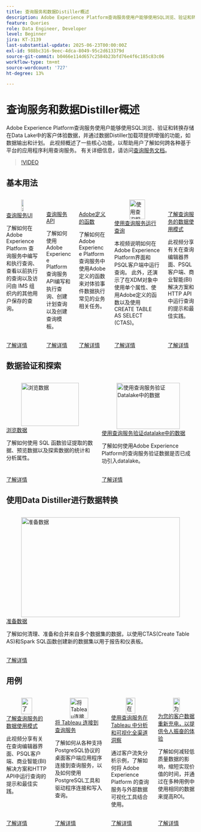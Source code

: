 ```yaml
---
title: 查询服务和数据Distiller概述
description: Adobe Experience Platform查询服务使用户能够使用SQL浏览、验证和转换存储在Data Lake中的客户体验数据，并通过数据Distiller加载项提供增强的功能，如数据输出和计划。 此视频概述了一些核心功能，以帮助用户了解如何跨各种基于平台的应用程序利用查询服务。
feature: Queries
role: Data Engineer, Developer
level: Beginner
jira: KT-3139
last-substantial-update: 2025-06-23T00:00:00Z
exl-id: 988bc316-9eec-4dca-8049-95c2d613379d
source-git-commit: b0466e114d657c2584b23bfd76e4f6c185c83c06
workflow-type: tm+mt
source-wordcount: '727'
ht-degree: 13%

---
```


# 查询服务和数据Distiller概述

Adobe Experience Platform查询服务使用户能够使用SQL浏览、验证和转换存储在Data Lake中的客户体验数据，并通过数据Distiller加载项提供增强的功能，如数据输出和计划。 此视频概述了一些核心功能，以帮助用户了解如何跨各种基于平台的应用程序利用查询服务。 有关详细信息，请访问[查询服务文档](https://experienceleague.adobe.com/zh-hans/docs/experience-platform/query/home)。

>[!VIDEO](https://video.tv.adobe.com/v/33591?learn=on&enablevpops&captions=chi_hans)

## 基本用法

<!-- CARDS
* query-service-ui.md
* query-service-api.md
* adobe-defined-functions.md
* run-queries.md
* understanding-data-usage-patterns-with-query-service.md
-->
<!-- START CARDS HTML - DO NOT MODIFY BY HAND -->
<div class="columns">
    <div class="column is-half-tablet is-half-desktop is-one-third-widescreen" aria-label="Query Service UI">
        <div class="card" style="height: 100%; display: flex; flex-direction: column; height: 100%;">
            <div class="card-image">
                <figure class="image x-is-16by9">
                    <a href="query-service-ui.md" title="查询服务UI" target="_blank" rel="referrer">
                        <img class="is-bordered-r-small" src="https://video.tv.adobe.com/v/333403?format=jpeg&nocache=1740415310696" alt="查询服务UI"
                             style="width: 100%; aspect-ratio: 16 / 9; object-fit: cover; overflow: hidden; display: block; margin: auto;">
                    </a>
                </figure>
            </div>
            <div class="card-content is-padded-small" style="display: flex; flex-direction: column; flex-grow: 1; justify-content: space-between;">
                <div class="top-card-content">
                    <p class="headline is-size-6 has-text-weight-bold">
                        <a href="query-service-ui.md" target="_blank" rel="referrer" title="查询服务UI">查询服务UI</a>
                    </p>
                    <p class="is-size-6">了解如何在 Adobe Experience Platform 查询服务中编写和执行查询、查看以前执行的查询以及访问由 IMS 组织内的其他用户保存的查询。</p>
                </div>
                <a href="query-service-ui.md" target="_blank" rel="referrer" class="spectrum-Button spectrum-Button--outline spectrum-Button--primary spectrum-Button--sizeM" style="align-self: flex-start; margin-top: 1rem;">
                    <span class="spectrum-Button-label has-no-wrap has-text-weight-bold">了解详情</span>
                </a>
            </div>
        </div>
    </div>
    <div class="column is-half-tablet is-half-desktop is-one-third-widescreen" aria-label="Query Service API">
        <div class="card" style="height: 100%; display: flex; flex-direction: column; height: 100%;">
            <div class="card-image">
                <figure class="image x-is-16by9">
                    <a href="query-service-api.md" title="查询服务API" target="_blank" rel="referrer">
                        <img class="is-bordered-r-small" src="https://video.tv.adobe.com/v/3414083?format=jpeg&nocache=1740415310716&captions=chi_hans" alt="查询服务API"
                             style="width: 100%; aspect-ratio: 16 / 9; object-fit: cover; overflow: hidden; display: block; margin: auto;">
                    </a>
                </figure>
            </div>
            <div class="card-content is-padded-small" style="display: flex; flex-direction: column; flex-grow: 1; justify-content: space-between;">
                <div class="top-card-content">
                    <p class="headline is-size-6 has-text-weight-bold">
                        <a href="query-service-api.md" target="_blank" rel="referrer" title="查询服务API">查询服务API</a>
                    </p>
                    <p class="is-size-6">了解如何使用Adobe Experience Platform查询服务API编写和执行查询、创建计划查询以及创建查询模板。</p>
                </div>
                <a href="query-service-api.md" target="_blank" rel="referrer" class="spectrum-Button spectrum-Button--outline spectrum-Button--primary spectrum-Button--sizeM" style="align-self: flex-start; margin-top: 1rem;">
                    <span class="spectrum-Button-label has-no-wrap has-text-weight-bold">了解详情</span>
                </a>
            </div>
        </div>
    </div>
    <div class="column is-half-tablet is-half-desktop is-one-third-widescreen" aria-label="Adobe Defined Functions">
        <div class="card" style="height: 100%; display: flex; flex-direction: column; height: 100%;">
            <div class="card-image">
                <figure class="image x-is-16by9">
                    <a href="adobe-defined-functions.md" title="Adobe定义的函数" target="_blank" rel="referrer">
                        <img class="is-bordered-r-small" src="https://video.tv.adobe.com/v/3414047?format=jpeg&nocache=1740415310668&captions=chi_hans" alt="Adobe定义的函数"
                             style="width: 100%; aspect-ratio: 16 / 9; object-fit: cover; overflow: hidden; display: block; margin: auto;">
                    </a>
                </figure>
            </div>
            <div class="card-content is-padded-small" style="display: flex; flex-direction: column; flex-grow: 1; justify-content: space-between;">
                <div class="top-card-content">
                    <p class="headline is-size-6 has-text-weight-bold">
                        <a href="adobe-defined-functions.md" target="_blank" rel="referrer" title="Adobe定义的函数">Adobe定义的函数</a>
                    </p>
                    <p class="is-size-6">了解如何在Adobe Experience Platform查询服务中使用Adobe定义的函数来对体验事件数据执行常见的业务相关任务。</p>
                </div>
                <a href="adobe-defined-functions.md" target="_blank" rel="referrer" class="spectrum-Button spectrum-Button--outline spectrum-Button--primary spectrum-Button--sizeM" style="align-self: flex-start; margin-top: 1rem;">
                    <span class="spectrum-Button-label has-no-wrap has-text-weight-bold">了解详情</span>
                </a>
            </div>
        </div>
    </div>
    <div class="column is-half-tablet is-half-desktop is-one-third-widescreen" aria-label="Run Queries with Query Service">
        <div class="card" style="height: 100%; display: flex; flex-direction: column; height: 100%;">
            <div class="card-image">
                <figure class="image x-is-16by9">
                    <a href="run-queries.md" title="使用查询服务运行查询" target="_blank" rel="referrer">
                        <img class="is-bordered-r-small" src="https://video.tv.adobe.com/v/32702?format=jpeg&nocache=1740415310683&captions=chi_hans" alt="使用查询服务运行查询"
                             style="width: 100%; aspect-ratio: 16 / 9; object-fit: cover; overflow: hidden; display: block; margin: auto;">
                    </a>
                </figure>
            </div>
            <div class="card-content is-padded-small" style="display: flex; flex-direction: column; flex-grow: 1; justify-content: space-between;">
                <div class="top-card-content">
                    <p class="headline is-size-6 has-text-weight-bold">
                        <a href="run-queries.md" target="_blank" rel="referrer" title="使用查询服务运行查询">使用查询服务运行查询</a>
                    </p>
                    <p class="is-size-6">本视频说明如何在Adobe Experience Platform界面和PSQL客户端中运行查询。 此外，还演示了在XDM对象中使用单个属性、使用Adobe定义的函数以及使用CREATE TABLE AS SELECT (CTAS)。</p>
                </div>
                <a href="run-queries.md" target="_blank" rel="referrer" class="spectrum-Button spectrum-Button--outline spectrum-Button--primary spectrum-Button--sizeM" style="align-self: flex-start; margin-top: 1rem;">
                    <span class="spectrum-Button-label has-no-wrap has-text-weight-bold">了解详情</span>
                </a>
            </div>
        </div>
    </div>
    <div class="column is-half-tablet is-half-desktop is-one-third-widescreen" aria-label="Understanding Data Usage Patterns with Query Service">
        <div class="card" style="height: 100%; display: flex; flex-direction: column; height: 100%;">
            <div class="card-image">
                <figure class="image x-is-16by9">
                    <a href="understanding-data-usage-patterns-with-query-service.md" title="了解使用查询服务的数据使用模式" target="_blank" rel="referrer">
                        <img class="is-bordered-r-small" src="https://video.tv.adobe.com/v/33586?format=jpeg&nocache=1740415310706&captions=chi_hans" alt="了解使用查询服务的数据使用模式"
                             style="width: 100%; aspect-ratio: 16 / 9; object-fit: cover; overflow: hidden; display: block; margin: auto;">
                    </a>
                </figure>
            </div>
            <div class="card-content is-padded-small" style="display: flex; flex-direction: column; flex-grow: 1; justify-content: space-between;">
                <div class="top-card-content">
                    <p class="headline is-size-6 has-text-weight-bold">
                        <a href="understanding-data-usage-patterns-with-query-service.md" target="_blank" rel="referrer" title="了解使用查询服务的数据使用模式">了解查询服务的数据使用模式</a>
                    </p>
                    <p class="is-size-6">此视频分享有关在查询编辑器界面、PSQL客户端、商业智能(BI)解决方案和HTTP API中运行查询的提示和最佳实践。</p>
                </div>
                <a href="understanding-data-usage-patterns-with-query-service.md" target="_blank" rel="referrer" class="spectrum-Button spectrum-Button--outline spectrum-Button--primary spectrum-Button--sizeM" style="align-self: flex-start; margin-top: 1rem;">
                    <span class="spectrum-Button-label has-no-wrap has-text-weight-bold">了解详情</span>
                </a>
            </div>
        </div>
    </div>
</div>
<!-- END CARDS HTML - DO NOT MODIFY BY HAND -->

## 数据验证和探索

<!-- CARDS
* explore-data.md
* validate-data-in-the-datalake.md
* 
-->
<!-- START CARDS HTML - DO NOT MODIFY BY HAND -->
<div class="columns">
    <div class="column is-half-tablet is-half-desktop is-one-third-widescreen" aria-label="Explore data">
        <div class="card" style="height: 100%; display: flex; flex-direction: column; height: 100%;">
            <div class="card-image">
                <figure class="image x-is-16by9">
                    <a href="explore-data.md" title="浏览数据" target="_blank" rel="referrer">
                        <img class="is-bordered-r-small" src="https://video.tv.adobe.com/v/3414053?format=jpeg&nocache=1740415312087&captions=chi_hans" alt="浏览数据"
                             style="width: 100%; aspect-ratio: 16 / 9; object-fit: cover; overflow: hidden; display: block; margin: auto;">
                    </a>
                </figure>
            </div>
            <div class="card-content is-padded-small" style="display: flex; flex-direction: column; flex-grow: 1; justify-content: space-between;">
                <div class="top-card-content">
                    <p class="headline is-size-6 has-text-weight-bold">
                        <a href="explore-data.md" target="_blank" rel="referrer" title="浏览数据">浏览数据</a>
                    </p>
                    <p class="is-size-6">了解如何使用 SQL 函数验证提取的数据、预览数据以及探索数据的统计和分析属性。</p>
                </div>
                <a href="explore-data.md" target="_blank" rel="referrer" class="spectrum-Button spectrum-Button--outline spectrum-Button--primary spectrum-Button--sizeM" style="align-self: flex-start; margin-top: 1rem;">
                    <span class="spectrum-Button-label has-no-wrap has-text-weight-bold">了解详情</span>
                </a>
            </div>
        </div>
    </div>
    <div class="column is-half-tablet is-half-desktop is-one-third-widescreen" aria-label="Validate data in the datalake with Query Service">
        <div class="card" style="height: 100%; display: flex; flex-direction: column; height: 100%;">
            <div class="card-image">
                <figure class="image x-is-16by9">
                    <a href="validate-data-in-the-datalake.md" title="使用查询服务验证Datalake中的数据" target="_blank" rel="referrer">
                        <img class="is-bordered-r-small" src="https://video.tv.adobe.com/v/3445687?format=jpeg&nocache=1740415312076&captions=chi_hans" alt="使用查询服务验证Datalake中的数据"
                             style="width: 100%; aspect-ratio: 16 / 9; object-fit: cover; overflow: hidden; display: block; margin: auto;">
                    </a>
                </figure>
            </div>
            <div class="card-content is-padded-small" style="display: flex; flex-direction: column; flex-grow: 1; justify-content: space-between;">
                <div class="top-card-content">
                    <p class="headline is-size-6 has-text-weight-bold">
                        <a href="validate-data-in-the-datalake.md" target="_blank" rel="referrer" title="使用查询服务验证Datalake中的数据">使用查询服务验证datalake中的数据</a>
                    </p>
                    <p class="is-size-6">了解如何使用Adobe Experience Platform的查询服务验证数据是否已成功引入datalake。</p>
                </div>
                <a href="validate-data-in-the-datalake.md" target="_blank" rel="referrer" class="spectrum-Button spectrum-Button--outline spectrum-Button--primary spectrum-Button--sizeM" style="align-self: flex-start; margin-top: 1rem;">
                    <span class="spectrum-Button-label has-no-wrap has-text-weight-bold">了解详情</span>
                </a>
            </div>
        </div>
    </div>
</div>
<!-- END CARDS HTML - DO NOT MODIFY BY HAND -->

## 使用Data Distiller进行数据转换

<!-- CARDS
* 
* prepare-data.md
* 
-->
<!-- START CARDS HTML - DO NOT MODIFY BY HAND -->
<div class="columns">
    <div class="column is-half-tablet is-half-desktop is-one-third-widescreen" aria-label="Prepare data">
        <div class="card" style="height: 100%; display: flex; flex-direction: column; height: 100%;">
            <div class="card-image">
                <figure class="image x-is-16by9">
                    <a href="prepare-data.md" title="准备数据" target="_blank" rel="referrer">
                        <img class="is-bordered-r-small" src="https://video.tv.adobe.com/v/3414065?format=jpeg&nocache=1740415313086&captions=chi_hans" alt="准备数据"
                             style="width: 100%; aspect-ratio: 16 / 9; object-fit: cover; overflow: hidden; display: block; margin: auto;">
                    </a>
                </figure>
            </div>
            <div class="card-content is-padded-small" style="display: flex; flex-direction: column; flex-grow: 1; justify-content: space-between;">
                <div class="top-card-content">
                    <p class="headline is-size-6 has-text-weight-bold">
                        <a href="prepare-data.md" target="_blank" rel="referrer" title="准备数据">准备数据</a>
                    </p>
                    <p class="is-size-6">了解如何清理、准备和合并来自多个数据集的数据，以使用CTAS(Create Table AS)和Spark SQL函数创建新的数据集以用于报告和仪表板。</p>
                </div>
                <a href="prepare-data.md" target="_blank" rel="referrer" class="spectrum-Button spectrum-Button--outline spectrum-Button--primary spectrum-Button--sizeM" style="align-self: flex-start; margin-top: 1rem;">
                    <span class="spectrum-Button-label has-no-wrap has-text-weight-bold">了解详情</span>
                </a>
            </div>
        </div>
    </div>
</div>
<!-- END CARDS HTML - DO NOT MODIFY BY HAND -->

## 用例

<!-- CARDS
* understanding-data-usage-patterns-with-query-service.md
* psql-client-tableau.md
* analyze-and-visualize.md
* recharge-your-customer-data.md
-->
<!-- START CARDS HTML - DO NOT MODIFY BY HAND -->
<div class="columns">
    <div class="column is-half-tablet is-half-desktop is-one-third-widescreen" aria-label="Understanding Data Usage Patterns with Query Service">
        <div class="card" style="height: 100%; display: flex; flex-direction: column; height: 100%;">
            <div class="card-image">
                <figure class="image x-is-16by9">
                    <a href="understanding-data-usage-patterns-with-query-service.md" title="了解使用查询服务的数据使用模式" target="_blank" rel="referrer">
                        <img class="is-bordered-r-small" src="https://video.tv.adobe.com/v/33586?format=jpeg&nocache=1740415313190&captions=chi_hans" alt="了解使用查询服务的数据使用模式"
                             style="width: 100%; aspect-ratio: 16 / 9; object-fit: cover; overflow: hidden; display: block; margin: auto;">
                    </a>
                </figure>
            </div>
            <div class="card-content is-padded-small" style="display: flex; flex-direction: column; flex-grow: 1; justify-content: space-between;">
                <div class="top-card-content">
                    <p class="headline is-size-6 has-text-weight-bold">
                        <a href="understanding-data-usage-patterns-with-query-service.md" target="_blank" rel="referrer" title="了解使用查询服务的数据使用模式">了解查询服务的数据使用模式</a>
                    </p>
                    <p class="is-size-6">此视频分享有关在查询编辑器界面、PSQL客户端、商业智能(BI)解决方案和HTTP API中运行查询的提示和最佳实践。</p>
                </div>
                <a href="understanding-data-usage-patterns-with-query-service.md" target="_blank" rel="referrer" class="spectrum-Button spectrum-Button--outline spectrum-Button--primary spectrum-Button--sizeM" style="align-self: flex-start; margin-top: 1rem;">
                    <span class="spectrum-Button-label has-no-wrap has-text-weight-bold">了解详情</span>
                </a>
            </div>
        </div>
    </div>
    <div class="column is-half-tablet is-half-desktop is-one-third-widescreen" aria-label="Connect Tableau to Query Service">
        <div class="card" style="height: 100%; display: flex; flex-direction: column; height: 100%;">
            <div class="card-image">
                <figure class="image x-is-16by9">
                    <a href="psql-client-tableau.md" title="将Tableau连接到查询服务" target="_blank" rel="referrer">
                        <img class="is-bordered-r-small" src="https://video.tv.adobe.com/v/3414041?format=jpeg&nocache=1740415313229&captions=chi_hans" alt="将Tableau连接到查询服务"
                             style="width: 100%; aspect-ratio: 16 / 9; object-fit: cover; overflow: hidden; display: block; margin: auto;">
                    </a>
                </figure>
            </div>
            <div class="card-content is-padded-small" style="display: flex; flex-direction: column; flex-grow: 1; justify-content: space-between;">
                <div class="top-card-content">
                    <p class="headline is-size-6 has-text-weight-bold">
                        <a href="psql-client-tableau.md" target="_blank" rel="referrer" title="将Tableau连接到查询服务">将 Tableau 连接到查询服务</a>
                    </p>
                    <p class="is-size-6">了解如何从各种支持PostgreSQL协议的桌面客户端应用程序连接到查询服务，以及如何使用PostgreSQL工具和驱动程序连接和写入查询。</p>
                </div>
                <a href="psql-client-tableau.md" target="_blank" rel="referrer" class="spectrum-Button spectrum-Button--outline spectrum-Button--primary spectrum-Button--sizeM" style="align-self: flex-start; margin-top: 1rem;">
                    <span class="spectrum-Button-label has-no-wrap has-text-weight-bold">了解详情</span>
                </a>
            </div>
        </div>
    </div>
    <div class="column is-half-tablet is-half-desktop is-one-third-widescreen" aria-label="Analyze and visualize omni-channel insights in Tableau using Query Service">
        <div class="card" style="height: 100%; display: flex; flex-direction: column; height: 100%;">
            <div class="card-image">
                <figure class="image x-is-16by9">
                    <a href="analyze-and-visualize.md" title="在Tableau中使用查询服务分析和可视化全渠道洞察" target="_blank" rel="referrer">
                        <img class="is-bordered-r-small" src="https://video.tv.adobe.com/v/342115?format=jpeg&nocache=1740415313204" alt="在Tableau中使用查询服务分析和可视化全渠道洞察"
                             style="width: 100%; aspect-ratio: 16 / 9; object-fit: cover; overflow: hidden; display: block; margin: auto;">
                    </a>
                </figure>
            </div>
            <div class="card-content is-padded-small" style="display: flex; flex-direction: column; flex-grow: 1; justify-content: space-between;">
                <div class="top-card-content">
                    <p class="headline is-size-6 has-text-weight-bold">
                        <a href="analyze-and-visualize.md" target="_blank" rel="referrer" title="在Tableau中使用查询服务分析和可视化全渠道洞察">使用查询服务在 Tableau 中分析和可视化全渠道洞察</a>
                    </p>
                    <p class="is-size-6">通过客户流失分析示例，了解如何将 Adobe Experience Platform 的查询服务与外部数据可视化工具结合使用。</p>
                </div>
                <a href="analyze-and-visualize.md" target="_blank" rel="referrer" class="spectrum-Button spectrum-Button--outline spectrum-Button--primary spectrum-Button--sizeM" style="align-self: flex-start; margin-top: 1rem;">
                    <span class="spectrum-Button-label has-no-wrap has-text-weight-bold">了解详情</span>
                </a>
            </div>
        </div>
    </div>
    <div class="column is-half-tablet is-half-desktop is-one-third-widescreen" aria-label="Recharge your customer data to deliver electrifying experiences">
        <div class="card" style="height: 100%; display: flex; flex-direction: column; height: 100%;">
            <div class="card-image">
                <figure class="image x-is-16by9">
                    <a href="recharge-your-customer-data.md" title="为您的客户数据重新充电，以提供令人振奋的体验" target="_blank" rel="referrer">
                        <img class="is-bordered-r-small" src="https://video.tv.adobe.com/v/3454956?format=jpeg&nocache=1740415313218&captions=chi_hans" alt="为您的客户数据重新充电，以提供令人振奋的体验"
                             style="width: 100%; aspect-ratio: 16 / 9; object-fit: cover; overflow: hidden; display: block; margin: auto;">
                    </a>
                </figure>
            </div>
            <div class="card-content is-padded-small" style="display: flex; flex-direction: column; flex-grow: 1; justify-content: space-between;">
                <div class="top-card-content">
                    <p class="headline is-size-6 has-text-weight-bold">
                        <a href="recharge-your-customer-data.md" target="_blank" rel="referrer" title="为您的客户数据重新充电，以提供令人振奋的体验">为您的客户数据重新充电，以提供令人振奋的体验</a>
                    </p>
                    <p class="is-size-6">了解如何减轻低质量数据的影响，缩短实现价值的时间，并通过在多种用例中使用相同的数据来提高ROI。</p>
                </div>
                <a href="recharge-your-customer-data.md" target="_blank" rel="referrer" class="spectrum-Button spectrum-Button--outline spectrum-Button--primary spectrum-Button--sizeM" style="align-self: flex-start; margin-top: 1rem;">
                    <span class="spectrum-Button-label has-no-wrap has-text-weight-bold">了解详情</span>
                </a>
            </div>
        </div>
    </div>
</div>
<!-- END CARDS HTML - DO NOT MODIFY BY HAND -->
